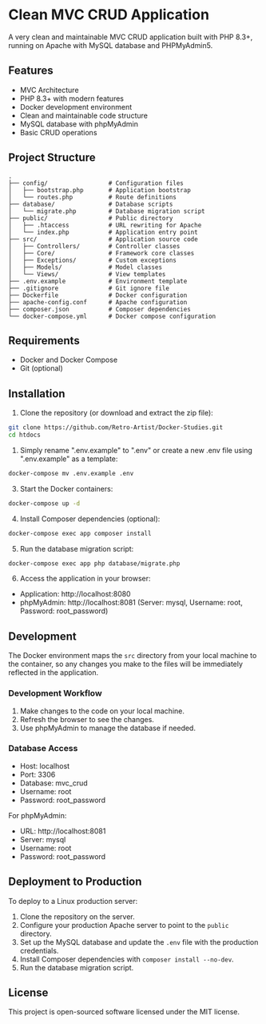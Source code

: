 # Clean MVC CRUD Application

A very clean and maintainable MVC CRUD application built with PHP 8.3+, running on Apache with MySQL database and PHPMyAdmin5.

## Features

- MVC Architecture
- PHP 8.3+ with modern features
- Docker development environment
- Clean and maintainable code structure
- MySQL database with phpMyAdmin
- Basic CRUD operations

## Project Structure

```
.
├── config/                 # Configuration files
│   ├── bootstrap.php       # Application bootstrap
│   └── routes.php          # Route definitions
├── database/               # Database scripts
│   └── migrate.php         # Database migration script
├── public/                 # Public directory
│   ├── .htaccess           # URL rewriting for Apache
│   └── index.php           # Application entry point
├── src/                    # Application source code
│   ├── Controllers/        # Controller classes
│   ├── Core/               # Framework core classes
│   ├── Exceptions/         # Custom exceptions
│   ├── Models/             # Model classes
│   └── Views/              # View templates
├── .env.example            # Environment template
├── .gitignore              # Git ignore file
├── Dockerfile              # Docker configuration
├── apache-config.conf      # Apache configuration
├── composer.json           # Composer dependencies
└── docker-compose.yml      # Docker compose configuration
```

## Requirements

- Docker and Docker Compose
- Git (optional)

## Installation

1. Clone the repository (or download and extract the zip file):

```bash
git clone https://github.com/Retro-Artist/Docker-Studies.git
cd htdocs
```

1. Simply rename ".env.example" to ".env" or create a new .env file using ".env.example" as a template:

```bash
docker-compose mv .env.example .env
```

3. Start the Docker containers:

```bash
docker-compose up -d
```

4. Install Composer dependencies (optional):

```bash
docker-compose exec app composer install
```

5. Run the database migration script:

```bash
docker-compose exec app php database/migrate.php
```

6. Access the application in your browser:

- Application: http://localhost:8080
- phpMyAdmin: http://localhost:8081 (Server: mysql, Username: root, Password: root_password)

## Development

The Docker environment maps the `src` directory from your local machine to the container, so any changes you make to the files will be immediately reflected in the application.

### Development Workflow

1. Make changes to the code on your local machine.
2. Refresh the browser to see the changes.
3. Use phpMyAdmin to manage the database if needed.

### Database Access

- Host: localhost
- Port: 3306
- Database: mvc_crud
- Username: root
- Password: root_password

For phpMyAdmin:
- URL: http://localhost:8081
- Server: mysql
- Username: root
- Password: root_password

## Deployment to Production

To deploy to a Linux production server:

1. Clone the repository on the server.
2. Configure your production Apache server to point to the `public` directory.
3. Set up the MySQL database and update the `.env` file with the production credentials.
4. Install Composer dependencies with `composer install --no-dev`.
5. Run the database migration script.

## License

This project is open-sourced software licensed under the MIT license.